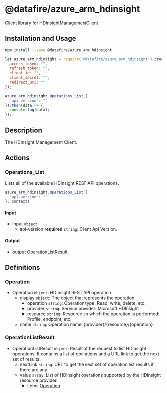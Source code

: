 # @datafire/azure_arm_hdinsight

Client library for HDInsightManagementClient

## Installation and Usage
```bash
npm install --save @datafire/azure_arm_hdinsight
```
```js
let azure_arm_hdinsight = require('@datafire/azure_arm_hdinsight').create({
  access_token: "",
  refresh_token: "",
  client_id: "",
  client_secret: "",
  redirect_uri: ""
});

azure_arm_hdinsight.Operations_List({
  "api-version": ""
}).then(data => {
  console.log(data);
});
```

## Description

The HDInsight Management Client.

## Actions

### Operations_List
Lists all of the available HDInsight REST API operations.


```js
azure_arm_hdinsight.Operations_List({
  "api-version": ""
}, context)
```

#### Input
* input `object`
  * api-version **required** `string`: Client Api Version.

#### Output
* output [OperationListResult](#operationlistresult)



## Definitions

### Operation
* Operation `object`: HDInsight REST API operation
  * display `object`: The object that represents the operation.
    * operation `string`: Operation type: Read, write, delete, etc.
    * provider `string`: Service provider: Microsoft.HDInsight
    * resource `string`: Resource on which the operation is performed: Profile, endpoint, etc.
  * name `string`: Operation name: {provider}/{resource}/{operation}

### OperationListResult
* OperationListResult `object`: Result of the request to list HDInsight operations. It contains a list of operations and a URL link to get the next set of results.
  * nextLink `string`: URL to get the next set of operation list results if there are any.
  * value `array`: List of HDInsight operations supported by the HDInsight resource provider.
    * items [Operation](#operation)


